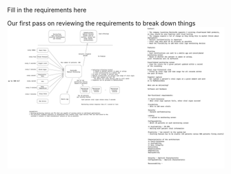

Fill in the requirements here


Our first pass on reviewing the requirements to break down things
![Requirements Gathering](../images/X-Ham_ArchKata_Requirements_Discussion.png)